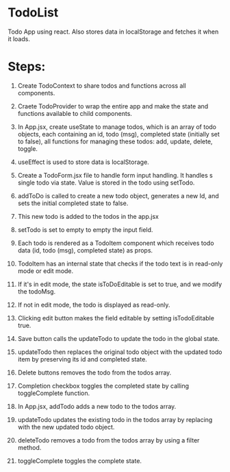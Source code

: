 # TodoList

Todo App using react. Also stores data in localStorage and fetches it when it loads.


# Steps:

1. Create TodoContext to share todos and functions across all components.
2. Craete TodoProvider to wrap the entire app and make the state and functions available to child components.
3. In App.jsx, create useState to manage todos, which is an array of todo objects, each containing an id, todo (msg), completed state (initially set to false), all functions for managing these todos: add, update, delete, toggle.
4. useEffect is used to store data is localStorage.

5. Create a TodoForm.jsx file to handle form input handling. It handles s single todo via state. Value is stored in the todo using setTodo.
6. addToDo is called to create a new todo object, generates a new Id, and sets the initial completed state to false.
7. This new todo is added to the todos in the app.jsx
8. setTodo is set to empty to empty the input field.

9. Each todo is rendered as a TodoItem component which receives todo data (id, todo (msg), completed state) as props.
10. TodoItem has an internal state that checks if the todo text is in read-only mode or edit mode.
11. If it's in edit mode, the state isToDoEditable is set to true, and we modify the todoMsg.
12. If not in edit mode, the todo is displayed as read-only.
13. Clicking edit button makes the field editable by setting isTodoEditable true.
14. Save button calls the updateTodo to update the todo in the global state.
15. updateTodo then replaces the original todo object with the updated todo item by preserving its id and completed state.

16. Delete buttons removes the todo from the todos array.
17. Completion checkbox toggles the completed state by calling toggleComplete function.

18. In App.jsx, addTodo adds a new todo to the todos array.
19. updateTodo updates the existing todo in the todos array by replacing with the new updated todo object.
20. deleteTodo removes a todo from the todos array by using a filter method.
21. toggleComplete toggles the complete state.
